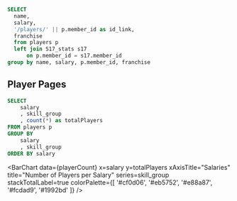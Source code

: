 ```sql player_page_link
SELECT
  name,
  salary,
  '/players/' || p.member_id as id_link,
  franchise
  from players p
  left join S17_stats s17
      on p.member_id = s17.member_id
group by name, salary, p.member_id, franchise
```

## Player Pages


<LastRefreshed prefix="Data last updated"/>


<DataTable data={player_page_link} search=true rows=10 headerColor=#2a4b82 headerFontColor=white link=id_link >
  <Column id="name" />
  <Column id="salary" align=center />
  <Column id="franchise" align=center />
</DataTable>


```sql playerCount
SELECT
    salary
    , skill_group
    , count(*) as totalPlayers
FROM players p
GROUP BY
    salary
    , skill_group
ORDER BY salary
```

<BarChart
    data={playerCount}
    x=salary
    y=totalPlayers
    xAxisTitle="Salaries"
    title="Number of Players per Salary"
    series=skill_group
    stackTotalLabel=true
    colorPalette={[
        '#cf0d06',
        '#eb5752',
        '#e88a87',
        '#fcdad9',
        '#1992bd'
        ]}
/>


